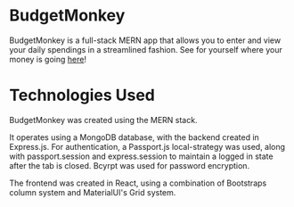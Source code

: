 # BudgetMonkey
BudgetMonkey is a full-stack MERN app that allows you to enter and view your daily spendings in a streamlined fashion. See for yourself where your money is going [here](https://budgetmonkey.herokuapp.com)!

# Technologies Used 
BudgetMonkey was created using the MERN stack. 

It operates using a MongoDB database, with the backend created in Express.js. For authentication, a Passport.js local-strategy was used, along with passport.session and express.session to maintain a logged in state after the tab is closed. Bcyrpt was used for password encryption.

The frontend was created in React, using a combination of Bootstraps column system and MaterialUI's Grid system. 
